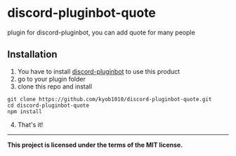 # discord-pluginbot-quote
plugin for discord-pluginbot, you can add quote for many people

## Installation
1. You have to install [discord-pluginbot](https://github.com/kyob1010/discord-pluginbot) to use this product
2. go to your plugin folder
3. clone this repo and install
```
git clone https://github.com/kyob1010/discord-pluginbot-quote.git
cd discord-pluginbot-quote
npm install
```
4. That's it!

---
**This project is licensed under the terms of the MIT license.**

